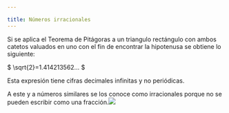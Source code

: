 ```yaml
---

title: Números irracionales
---
```


Si se aplica el Teorema de Pitágoras a un triangulo rectángulo con ambos catetos valuados en uno con el fin de encontrar la hipotenusa se obtiene lo siguiente:

$ \sqrt{2}=1.414213562… $

Esta expresión tiene cifras decimales infinitas y no periódicas.

A este y a números similares se los conoce como irracionales porque no se pueden escribir como una fracción.![](</Captura de pantalla_2025-08-29_15-31-13.png>)
